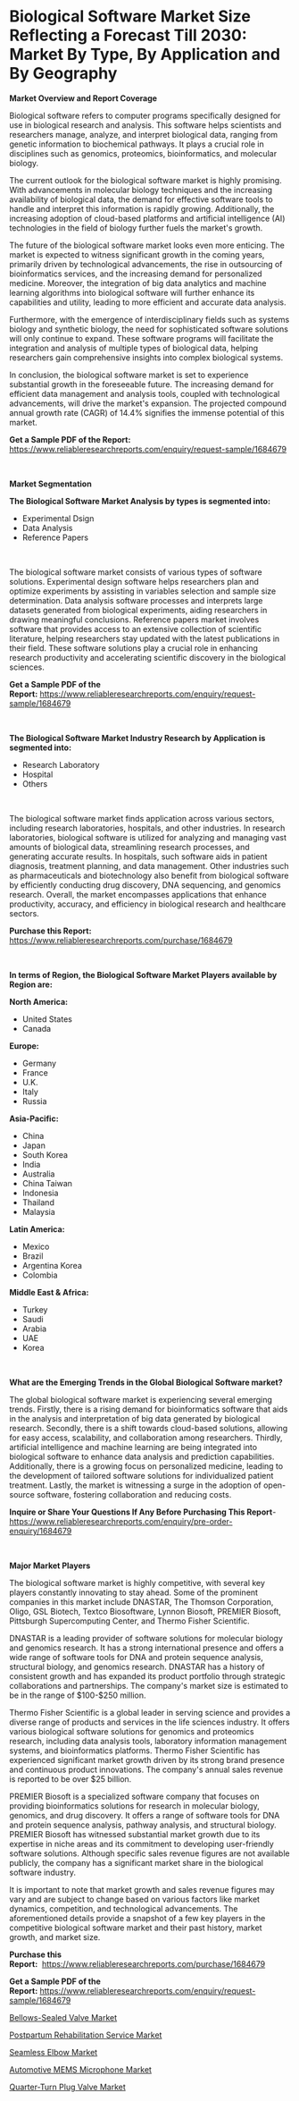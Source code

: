 <p><h1>Biological Software Market Size Reflecting a Forecast Till 2030: Market By Type, By Application and By Geography</h1></p><p><strong>Market Overview and Report Coverage</strong></p>
<p><p>Biological software refers to computer programs specifically designed for use in biological research and analysis. This software helps scientists and researchers manage, analyze, and interpret biological data, ranging from genetic information to biochemical pathways. It plays a crucial role in disciplines such as genomics, proteomics, bioinformatics, and molecular biology.</p><p>The current outlook for the biological software market is highly promising. With advancements in molecular biology techniques and the increasing availability of biological data, the demand for effective software tools to handle and interpret this information is rapidly growing. Additionally, the increasing adoption of cloud-based platforms and artificial intelligence (AI) technologies in the field of biology further fuels the market's growth.</p><p>The future of the biological software market looks even more enticing. The market is expected to witness significant growth in the coming years, primarily driven by technological advancements, the rise in outsourcing of bioinformatics services, and the increasing demand for personalized medicine. Moreover, the integration of big data analytics and machine learning algorithms into biological software will further enhance its capabilities and utility, leading to more efficient and accurate data analysis.</p><p>Furthermore, with the emergence of interdisciplinary fields such as systems biology and synthetic biology, the need for sophisticated software solutions will only continue to expand. These software programs will facilitate the integration and analysis of multiple types of biological data, helping researchers gain comprehensive insights into complex biological systems.</p><p>In conclusion, the biological software market is set to experience substantial growth in the foreseeable future. The increasing demand for efficient data management and analysis tools, coupled with technological advancements, will drive the market's expansion. The projected compound annual growth rate (CAGR) of 14.4% signifies the immense potential of this market.</p></p>
<p><strong>Get a Sample PDF of the Report:</strong> <a href="https://www.reliableresearchreports.com/enquiry/request-sample/1684679">https://www.reliableresearchreports.com/enquiry/request-sample/1684679</a></p>
<p>&nbsp;</p>
<p><strong>Market Segmentation</strong></p>
<p><strong>The Biological Software Market Analysis by types is segmented into:</strong></p>
<p><ul><li>Experimental Dsign</li><li>Data Analysis</li><li>Reference Papers</li></ul></p>
<p>&nbsp;</p>
<p><p>The biological software market consists of various types of software solutions. Experimental design software helps researchers plan and optimize experiments by assisting in variables selection and sample size determination. Data analysis software processes and interprets large datasets generated from biological experiments, aiding researchers in drawing meaningful conclusions. Reference papers market involves software that provides access to an extensive collection of scientific literature, helping researchers stay updated with the latest publications in their field. These software solutions play a crucial role in enhancing research productivity and accelerating scientific discovery in the biological sciences.</p></p>
<p><strong>Get a Sample PDF of the Report:</strong>&nbsp;<a href="https://www.reliableresearchreports.com/enquiry/request-sample/1684679">https://www.reliableresearchreports.com/enquiry/request-sample/1684679</a></p>
<p>&nbsp;</p>
<p><strong>The Biological Software Market Industry Research by Application is segmented into:</strong></p>
<p><ul><li>Research Laboratory</li><li>Hospital</li><li>Others</li></ul></p>
<p>&nbsp;</p>
<p><p>The biological software market finds application across various sectors, including research laboratories, hospitals, and other industries. In research laboratories, biological software is utilized for analyzing and managing vast amounts of biological data, streamlining research processes, and generating accurate results. In hospitals, such software aids in patient diagnosis, treatment planning, and data management. Other industries such as pharmaceuticals and biotechnology also benefit from biological software by efficiently conducting drug discovery, DNA sequencing, and genomics research. Overall, the market encompasses applications that enhance productivity, accuracy, and efficiency in biological research and healthcare sectors.</p></p>
<p><strong>Purchase this Report:</strong>&nbsp; <a href="https://www.reliableresearchreports.com/purchase/1684679">https://www.reliableresearchreports.com/purchase/1684679</a></p>
<p>&nbsp;</p>
<p><strong>In terms of Region, the Biological Software Market Players available by Region are:</strong></p>
<p>
    <p> <strong> North America: </strong>
        <ul>
            <li>United States</li>
            <li>Canada</li>
        </ul>
        </p> 
    <p> <strong> Europe: </strong>
        <ul>
            <li>Germany</li>
            <li>France</li>
            <li>U.K.</li>
            <li>Italy</li>
            <li>Russia</li>
        </ul>
        </p> 
    <p> <strong> Asia-Pacific: </strong>
        <ul>
            <li>China</li>
            <li>Japan</li>
            <li>South Korea</li>
            <li>India</li>
            <li>Australia</li>
            <li>China Taiwan</li>
            <li>Indonesia</li>
            <li>Thailand</li>
            <li>Malaysia</li>
        </ul>
        </p> 
    <p> <strong> Latin America: </strong>
        <ul>
            <li>Mexico</li>
            <li>Brazil</li>
            <li>Argentina Korea</li>
            <li>Colombia</li>
        </ul>
        </p> 
    <p> <strong> Middle East & Africa: </strong>
        <ul>
            <li>Turkey</li>
            <li>Saudi</li>
            <li>Arabia</li>
            <li>UAE</li>
            <li>Korea</li>
        </ul>
    </p>
    </p>
<p>&nbsp;</p>
<p><strong>What are the Emerging Trends in the Global Biological Software market?</strong></p>
<p><p>The global biological software market is experiencing several emerging trends. Firstly, there is a rising demand for bioinformatics software that aids in the analysis and interpretation of big data generated by biological research. Secondly, there is a shift towards cloud-based solutions, allowing for easy access, scalability, and collaboration among researchers. Thirdly, artificial intelligence and machine learning are being integrated into biological software to enhance data analysis and prediction capabilities. Additionally, there is a growing focus on personalized medicine, leading to the development of tailored software solutions for individualized patient treatment. Lastly, the market is witnessing a surge in the adoption of open-source software, fostering collaboration and reducing costs.</p></p>
<p><strong>Inquire or Share Your Questions If Any Before Purchasing This Report</strong>- <a href="https://www.reliableresearchreports.com/enquiry/pre-order-enquiry/1684679">https://www.reliableresearchreports.com/enquiry/pre-order-enquiry/1684679</a></p>
<p>&nbsp;</p>
<p><strong>Major Market Players</strong></p>
<p><p>The biological software market is highly competitive, with several key players constantly innovating to stay ahead. Some of the prominent companies in this market include DNASTAR, The Thomson Corporation, Oligo, GSL Biotech, Textco Biosoftware, Lynnon Biosoft, PREMIER Biosoft, Pittsburgh Supercomputing Center, and Thermo Fisher Scientific.</p><p>DNASTAR is a leading provider of software solutions for molecular biology and genomics research. It has a strong international presence and offers a wide range of software tools for DNA and protein sequence analysis, structural biology, and genomics research. DNASTAR has a history of consistent growth and has expanded its product portfolio through strategic collaborations and partnerships. The company's market size is estimated to be in the range of $100-$250 million.</p><p>Thermo Fisher Scientific is a global leader in serving science and provides a diverse range of products and services in the life sciences industry. It offers various biological software solutions for genomics and proteomics research, including data analysis tools, laboratory information management systems, and bioinformatics platforms. Thermo Fisher Scientific has experienced significant market growth driven by its strong brand presence and continuous product innovations. The company's annual sales revenue is reported to be over $25 billion.</p><p>PREMIER Biosoft is a specialized software company that focuses on providing bioinformatics solutions for research in molecular biology, genomics, and drug discovery. It offers a range of software tools for DNA and protein sequence analysis, pathway analysis, and structural biology. PREMIER Biosoft has witnessed substantial market growth due to its expertise in niche areas and its commitment to developing user-friendly software solutions. Although specific sales revenue figures are not available publicly, the company has a significant market share in the biological software industry.</p><p>It is important to note that market growth and sales revenue figures may vary and are subject to change based on various factors like market dynamics, competition, and technological advancements. The aforementioned details provide a snapshot of a few key players in the competitive biological software market and their past history, market growth, and market size.</p></p>
<p><strong>Purchase this Report:</strong>&nbsp;&nbsp;<a href="https://www.reliableresearchreports.com/purchase/1684679">https://www.reliableresearchreports.com/purchase/1684679</a></p>
<p></p>
<p><strong>Get a Sample PDF of the Report:</strong>&nbsp;<a href="https://www.reliableresearchreports.com/enquiry/request-sample/1684679">https://www.reliableresearchreports.com/enquiry/request-sample/1684679</a></p>
<p><p><a href="https://medium.com/@sink.pay.sand/bellows-sealed-valve-market-trends-forecast-and-competitive-analysis-to-2030-964e9e58357a">Bellows-Sealed Valve Market</a></p><p><a href="https://www.linkedin.com/pulse/postpartum-rehabilitation-service-market-size-share-global/">Postpartum Rehabilitation Service Market</a></p><p><a href="https://github.com/melchekhinf/Market-Research-Report-List-1/blob/main/seamless-elbow-market.md">Seamless Elbow Market</a></p><p><a href="https://www.linkedin.com/pulse/automotive-mems-microphone-market-insights-players-forecast/">Automotive MEMS Microphone Market</a></p><p><a href="https://medium.com/@fire.belt.bug/quarter-turn-plug-valve-market-the-key-to-successful-business-strategy-forecast-till-2030-62f3850d9116">Quarter-Turn Plug Valve Market</a></p></p>
